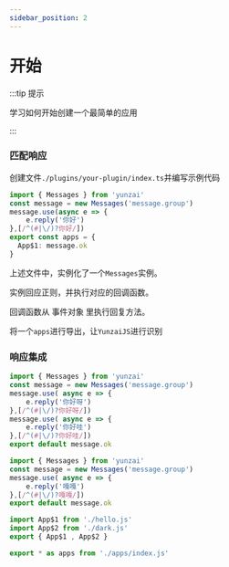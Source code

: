 ```yaml
---
sidebar_position: 2
---
```


# 开始

:::tip 提示

学习如何开始创建一个最简单的应用

:::


### 匹配响应

创建文件`./plugins/your-plugin/index.ts`并编写示例代码

```ts title="./plugins/your-plugin/index.ts"
import { Messages } from 'yunzai'
const message = new Messages('message.group')
message.use(async e => {
    e.reply('你好')
},[/^(#|\/)?你好/])
export const apps = {
  App$1: message.ok
}
```

上述文件中，实例化了一个`Messages`实例。

实例回应正则，并执行对应的回调函数。

回调函数从 事件对象 里执行回复方法。

将一个`apps`进行导出，让`YunzaiJS`进行识别

### 响应集成

```ts title="./plugins/your-plugin/apps/hello.ts"
import { Messages } from 'yunzai'
const message = new Messages('message.group')
message.use( async e => {
    e.reply('你好呀')
},[/^(#|\/)?你好呀/])
message.use( async e => {
    e.reply('你好哇')
},[/^(#|\/)?你好哇/])
export default message.ok
```

```ts title="./plugins/your-plugin/apps/dark.ts"
import { Messages } from 'yunzai'
const message = new Messages('message.group')
message.use( async e => {
    e.reply('嘎嘎')
},[/^(#|\/)?嘎嘎/])
export default message.ok
```

```ts title="./plugins/your-plugin/apps/index.ts"
import App$1 from './hello.js'
import App$2 from './dark.js'
export { App$1 , App$2 }
```

```ts title="./plugins/your-plugin/index.ts"
export * as apps from './apps/index.js'
```